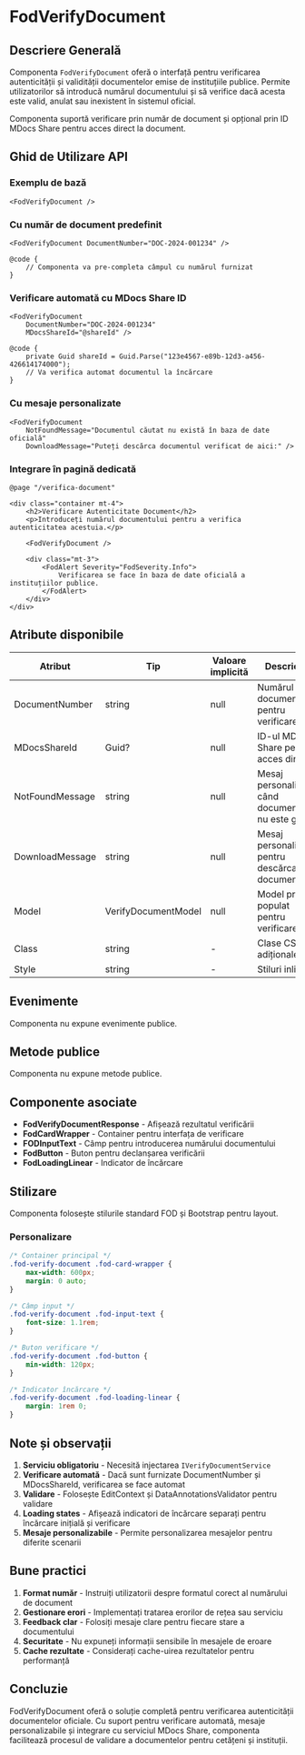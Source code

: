 # FodVerifyDocument

## Descriere Generală

Componenta `FodVerifyDocument` oferă o interfață pentru verificarea autenticității și validității documentelor emise de instituțiile publice. Permite utilizatorilor să introducă numărul documentului și să verifice dacă acesta este valid, anulat sau inexistent în sistemul oficial.

Componenta suportă verificare prin număr de document și opțional prin ID MDocs Share pentru acces direct la document.

## Ghid de Utilizare API

### Exemplu de bază

```razor
<FodVerifyDocument />
```

### Cu număr de document predefinit

```razor
<FodVerifyDocument DocumentNumber="DOC-2024-001234" />

@code {
    // Componenta va pre-completa câmpul cu numărul furnizat
}
```

### Verificare automată cu MDocs Share ID

```razor
<FodVerifyDocument 
    DocumentNumber="DOC-2024-001234" 
    MDocsShareId="@shareId" />

@code {
    private Guid shareId = Guid.Parse("123e4567-e89b-12d3-a456-426614174000");
    // Va verifica automat documentul la încărcare
}
```

### Cu mesaje personalizate

```razor
<FodVerifyDocument 
    NotFoundMessage="Documentul căutat nu există în baza de date oficială"
    DownloadMessage="Puteți descărca documentul verificat de aici:" />
```

### Integrare în pagină dedicată

```razor
@page "/verifica-document"

<div class="container mt-4">
    <h2>Verificare Autenticitate Document</h2>
    <p>Introduceți numărul documentului pentru a verifica autenticitatea acestuia.</p>
    
    <FodVerifyDocument />
    
    <div class="mt-3">
        <FodAlert Severity="FodSeverity.Info">
            Verificarea se face în baza de date oficială a instituțiilor publice.
        </FodAlert>
    </div>
</div>
```

## Atribute disponibile

| Atribut | Tip | Valoare implicită | Descriere |
|---------|-----|-------------------|-----------|
| DocumentNumber | string | null | Numărul documentului pentru verificare |
| MDocsShareId | Guid? | null | ID-ul MDocs Share pentru acces direct |
| NotFoundMessage | string | null | Mesaj personalizat când documentul nu este găsit |
| DownloadMessage | string | null | Mesaj personalizat pentru descărcare document |
| Model | VerifyDocumentModel | null | Model pre-populat pentru verificare |
| Class | string | - | Clase CSS adiționale |
| Style | string | - | Stiluri inline |

## Evenimente

Componenta nu expune evenimente publice.

## Metode publice

Componenta nu expune metode publice.

## Componente asociate

- **FodVerifyDocumentResponse** - Afișează rezultatul verificării
- **FodCardWrapper** - Container pentru interfața de verificare
- **FODInputText** - Câmp pentru introducerea numărului documentului
- **FodButton** - Buton pentru declanșarea verificării
- **FodLoadingLinear** - Indicator de încărcare

## Stilizare

Componenta folosește stilurile standard FOD și Bootstrap pentru layout.

### Personalizare

```css
/* Container principal */
.fod-verify-document .fod-card-wrapper {
    max-width: 600px;
    margin: 0 auto;
}

/* Câmp input */
.fod-verify-document .fod-input-text {
    font-size: 1.1rem;
}

/* Buton verificare */
.fod-verify-document .fod-button {
    min-width: 120px;
}

/* Indicator încărcare */
.fod-verify-document .fod-loading-linear {
    margin: 1rem 0;
}
```

## Note și observații

1. **Serviciu obligatoriu** - Necesită injectarea `IVerifyDocumentService`
2. **Verificare automată** - Dacă sunt furnizate DocumentNumber și MDocsShareId, verificarea se face automat
3. **Validare** - Folosește EditContext și DataAnnotationsValidator pentru validare
4. **Loading states** - Afișează indicatori de încărcare separați pentru încărcare inițială și verificare
5. **Mesaje personalizabile** - Permite personalizarea mesajelor pentru diferite scenarii

## Bune practici

1. **Format număr** - Instruiți utilizatorii despre formatul corect al numărului de document
2. **Gestionare erori** - Implementați tratarea erorilor de rețea sau serviciu
3. **Feedback clar** - Folosiți mesaje clare pentru fiecare stare a documentului
4. **Securitate** - Nu expuneți informații sensibile în mesajele de eroare
5. **Cache rezultate** - Considerați cache-uirea rezultatelor pentru performanță

## Concluzie

FodVerifyDocument oferă o soluție completă pentru verificarea autenticității documentelor oficiale. Cu suport pentru verificare automată, mesaje personalizabile și integrare cu serviciul MDocs Share, componenta facilitează procesul de validare a documentelor pentru cetățeni și instituții.